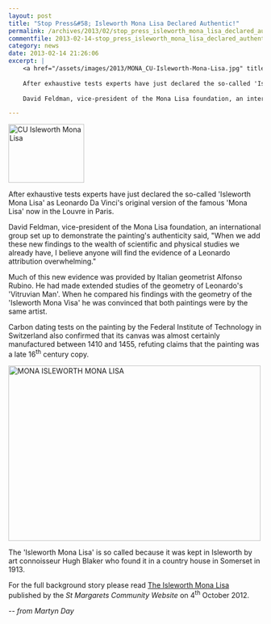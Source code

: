 ```yaml
---
layout: post
title: "Stop Press&#58; Isleworth Mona Lisa Declared Authentic!"
permalink: /archives/2013/02/stop_press_isleworth_mona_lisa_declared_authentic.html
commentfile: 2013-02-14-stop_press_isleworth_mona_lisa_declared_authentic
category: news
date: 2013-02-14 21:26:06
excerpt: |
    <a href="/assets/images/2013/MONA_CU-Isleworth-Mona-Lisa.jpg" title="See larger version of - CU Isleworth Mona Lisa"><img src="/assets/images/2013/MONA_CU-Isleworth-Mona-Lisa_thumb.jpg" width="150" height="116" alt="CU Isleworth Mona Lisa" class="photo right"/></a>
    
    After exhaustive tests experts have just declared the so-called 'Isleworth Mona Lisa' as Leonardo Da Vinci's original version of the famous 'Mona Lisa' now in the Louvre in Paris.
    
    David Feldman, vice-president of the Mona Lisa foundation, an international group set up to demonstrate the painting's authenticity said, "When we add these new findings to the wealth of scientific and physical studies we already have, I believe anyone will find the evidence of a Leonardo attribution overwhelming."

---
```


<a href="/assets/images/2013/MONA_CU-Isleworth-Mona-Lisa.jpg" title="See larger version of - CU Isleworth Mona Lisa"><img src="/assets/images/2013/MONA_CU-Isleworth-Mona-Lisa_thumb.jpg" width="150" height="116" alt="CU Isleworth Mona Lisa" class="photo right"/></a>

After exhaustive tests experts have just declared the so-called 'Isleworth Mona Lisa' as Leonardo Da Vinci's original version of the famous 'Mona Lisa' now in the Louvre in Paris.

David Feldman, vice-president of the Mona Lisa foundation, an international group set up to demonstrate the painting's authenticity said, "When we add these new findings to the wealth of scientific and physical studies we already have, I believe anyone will find the evidence of a Leonardo attribution overwhelming."

Much of this new evidence was provided by Italian geometrist Alfonso Rubino. He had made extended studies of the geometry of Leonardo's 'Vitruvian Man'. When he compared his findings with the geometry of the 'Isleworth Mona Visa' he was convinced that both paintings were by the same artist.

Carbon dating tests on the painting by the Federal Institute of Technology in Switzerland also confirmed that its canvas was almost certainly manufactured between 1410 and 1455, refuting claims that the painting was a late 16<sup>th</sup> century copy.

<a href="/assets/images/2013/MONA_ISLEWORTH-MONA-LISA.jpg" title="See larger version of - MONA ISLEWORTH MONA LISA"><img src="/assets/images/2013/MONA_ISLEWORTH-MONA-LISA_thumb.jpg" width="500" height="347" alt="MONA ISLEWORTH MONA LISA" class="photo center"/></a>

The 'Isleworth Mona Lisa' is so called because it was kept in Isleworth by art connoisseur Hugh Blaker who found it in a country house in Somerset in 1913.

For the full background story please read [The Isleworth Mona Lisa](/archives/2012/10/the_isleworth_mona_lisa.html) published by the *St Margarets Community Website* on 4<sup>th</sup> October 2012.

<cite>-- from Martyn Day</cite>
